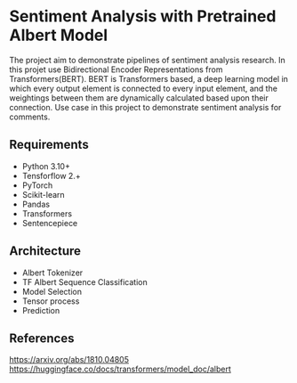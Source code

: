 
# Sentiment Analysis with Pretrained Albert Model

The project aim to demonstrate pipelines of sentiment analysis research. In this projet use Bidirectional Encoder Representations from Transformers(BERT). BERT is Transformers based, a deep learning model in which every output element is connected to every input element, and the weightings between them are dynamically calculated based upon their connection. Use case in this project to demonstrate sentiment analysis for comments. 

## Requirements
- Python 3.10+
- Tensforflow 2.+
- PyTorch
- Scikit-learn
- Pandas
- Transformers
- Sentencepiece

## Architecture
- Albert Tokenizer
- TF Albert Sequence Classification
- Model Selection
- Tensor process
- Prediction

## References
https://arxiv.org/abs/1810.04805 <br>
https://huggingface.co/docs/transformers/model_doc/albert